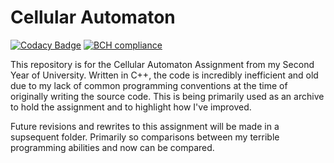 # Cellular Automaton
[![Codacy Badge](https://api.codacy.com/project/badge/Grade/04f84b56ce574d8ca88151fa9a966e5f)](https://www.codacy.com/project/sean.stewart1310/CellularAutomaton/dashboard?utm_source=github.com&amp;utm_medium=referral&amp;utm_content=seanst13/CellularAutomaton&amp;utm_campaign=Badge_Grade_Dashboard)
[![BCH compliance](https://bettercodehub.com/edge/badge/seanst13/CellularAutomaton?branch=master)](https://bettercodehub.com/)

This repository is for the Cellular Automaton Assignment from my Second Year of University. Written in C++, the code is incredibly inefficient and old due to my lack of common programming conventions at the time of originally writing the source code. This is being  primarily used as an archive to hold the assignment and to highlight how I've improved.  

Future revisions and rewrites to this assignment will be made in a supsequent folder. Primarily so comparisons between my terrible programming abilities and now can be compared. 
